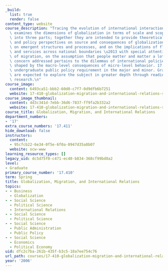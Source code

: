 ```yaml
---
_build:
  list: true
  render: false
content_type: website
course_description: "Tracing the evolution of international interactions, this course\
  \ examines the dimensions of globalization in terms of scale and scope. It is divided\
  \ into three parts; together they are intended to provide theoretical, empirical,\
  \ and policy perspectives on source and consequences of globalization, focusing\
  \ on emergent structures and processes, and on the implications of flows of goods\
  \ and services across national boundaries \u2013 with special attention to the issue\
  \ of migration, on the assumption that people matter and matter a lot. An important\
  \ concern addressed pertains to the dilemmas of international policies that are\
  \ shaped by the macro-level consequences of micro-level behavior. 17.411 fulfills\
  \ undergraduate public policy requirement in the major and minor. Graduate students\
  \ are expected to explore the subject in greater depth through reading and individual\
  \ research.\n"
course_image:
  content: 6493ca51-bbb2-60d0-c7f7-0d9dfb6b7251
  website: 17-410-globalization-migration-and-international-relations-spring-2006
course_image_thumbnail:
  content: 4d3c341d-7ebb-36d6-7837-ff9fa2b332a2
  website: 17-410-globalization-migration-and-international-relations-spring-2006
course_title: Globalization, Migration, and International Relations
department_numbers:
- '17'
extra_course_numbers: '17.411'
hide_download: false
instructors:
  content:
  - 95cfcb22-6e34-0f5e-6f0a-0947d35a8b07
  website: ocw-www
learning_resource_types: []
legacy_uid: dc5d75f0-c471-ec40-b834-368cf99bd8a2
level:
- Graduate
primary_course_number: '17.410'
term: Spring
title: Globalization, Migration, and International Relations
topics:
- - Business
  - Globalization
- - Social Science
  - Political Science
  - International Relations
- - Social Science
  - Political Science
- - Social Science
  - Public Administration
  - Public Policy
- - Social Science
  - Economics
  - Political Economy
uid: dfc2c7ba-261b-435f-b3c5-18a7ee754c76
url_path: courses/17-410-globalization-migration-and-international-relations-spring-2006
year: '2006'
---
```

